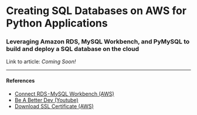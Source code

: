 # Creating SQL Databases on AWS for Python Applications
### Leveraging Amazon RDS, MySQL Workbench, and PyMySQL to build and deploy a SQL database on the cloud

Link to article: *Coming Soon!*

___
#### References
- [Connect RDS - MySQL Workbench (AWS)](https://aws.amazon.com/premiumsupport/knowledge-center/connect-rds-mysql-workbench/)
- [Be A Better Dev (Youtube)](https://www.youtube.com/channel/UCraiFqWi0qSIxXxXN4IHFBQ)
- [Download SSL Certificate (AWS)](https://lightsail.aws.amazon.com/ls/docs/en_us/articles/amazon-lightsail-download-ssl-certificate-for-managed-database)
